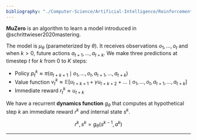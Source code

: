```yaml
---
bibliography: "./Computer-Science/Artificial-Intelligence/Reinforcement-Learning/papers.bib"
---
```


**MuZero** is an algorithm to learn a model introduced in @schrittwieser2020mastering.

The model is $\mu_\theta$ (parameterized by $\theta$). It receives observations $o_1, \dots, o_t$ and when $k > 0$, future actions $a_{t+1}, \dots, a_{t+k}$. We make three predictions at timestep $t$ for $k$ from $0$ to $K$ steps:

* Policy $p_t^k \approx \pi (a_{t+k+1} \mid o_1 , \dots, o_t, a_{t+1}, \dots, a_{t+k})$
* Value function $v_t^k \approx \mathbb{E}\left[ u_{t+k+1} + \gamma u_{t+k+2} + \dots \mid o_1, \dots, o_t, a_{t+1}, \dots, a_{t+k} \right]$
* Immediate reward $r_t^k \approx u_{t+k}$


We have a recurrent **dynamics function** $g_\theta$ that computes at hypothetical step $k$ an immediate reward $r^k$ and internal state $s^k$.

$$
r^k, s^k = g_\theta(s^{k-1}, a^k)
$$

---